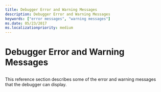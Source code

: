 ```yaml
---
title: Debugger Error and Warning Messages
description: Debugger Error and Warning Messages
keywords: ["error messages", "warning messages"]
ms.date: 05/23/2017
ms.localizationpriority: medium
---
```


# Debugger Error and Warning Messages


## <span id="ddk_debugger_error_and_warning_messages_dbg"></span><span id="DDK_DEBUGGER_ERROR_AND_WARNING_MESSAGES_DBG"></span>


This reference section describes some of the error and warning messages that the debugger can display.

 

 





